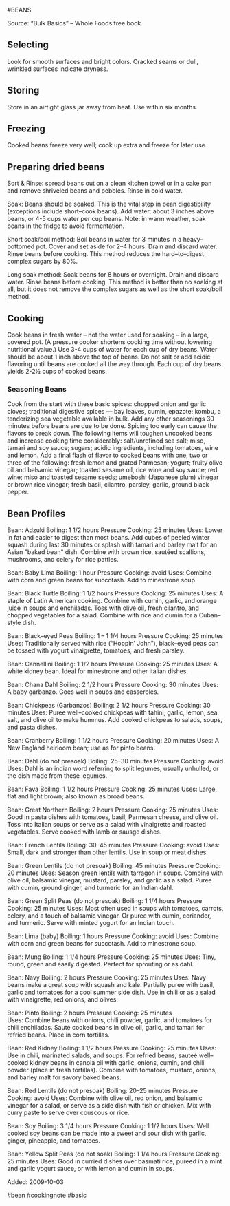 #BEANS

Source: “Bulk Basics” – Whole Foods free book

## Selecting
Look for smooth surfaces and bright colors. Cracked seams or dull, wrinkled surfaces indicate dryness.

## Storing
Store in an airtight glass jar away from heat. Use within six months.

## Freezing
Cooked beans freeze very well; cook up extra and freeze for later use.

## Preparing dried beans
Sort & Rinse: spread beans out on a clean kitchen towel or in a cake pan and remove shriveled beans and pebbles. Rinse in cold water.

Soak: Beans should be soaked. This is the vital step in bean digestibility (exceptions include short–cook beans). Add water: about 3 inches above beans, or 4-5 cups water per cup beans. Note: in warm weather, soak beans in the fridge to avoid fermentation.

Short soak/boil method: Boil beans in water for 3 minutes in a heavy–bottomed pot. Cover and set aside for 2–4 hours. Drain and discard water. Rinse beans before cooking. This method reduces the hard–to–digest complex sugars by 80%.

Long soak method: Soak beans for 8 hours or overnight. Drain and discard water. Rinse beans before cooking. This method is better than no soaking at all, but it does not remove the complex sugars as well as the short soak/boil method.

## Cooking

Cook beans in fresh water – not the water used for soaking – in a large, covered pot. (A pressure cooker shortens cooking time without lowering nutritional value.) Use 3-4 cups of water for each cup of dry beans. Water should be about 1 inch above the top of beans. Do not salt or add acidic flavoring until beans are cooked all the way through. Each cup of dry beans yields 2-2½ cups of cooked beans.

### Seasoning Beans
Cook from the start with these basic spices: chopped onion and garlic cloves; traditional digestive spices — bay leaves, cumin, epazote; kombu, a tenderizing sea vegetable available in bulk. Add any other seasonings 30 minutes before beans are due to be done. Spicing too early can cause the flavors to break down. The following items will toughen uncooked beans and increase cooking time considerably: salt/unrefined sea salt; miso, tamari and soy sauce; sugars; acidic ingredients, including tomatoes, wine and lemon. Add a final flash of flavor to cooked beans with one, two or three of the following: fresh lemon and grated Parmesan; yogurt; fruity olive oil and balsamic vinegar; toasted sesame oil, rice wine and soy sauce; red wine; miso and toasted sesame seeds; umeboshi (Japanese plum) vinegar or brown rice vinegar; fresh basil, cilantro, parsley, garlic, ground black pepper.

## Bean Profiles

Bean: Adzuki
Boiling: 1 1/2 hours
Pressure Cooking: 25 minutes
Uses:  Lower in fat and easier to digest than most beans. Add cubes of peeled winter squash during last 30 minutes or splash with tamari and barley malt for an Asian "baked bean" dish. Combine with brown rice, sautéed scallions, mushrooms, and celery for rice patties.

Bean: Baby Lima
Boiling: 1 hour
Pressure Cooking: avoid
Uses: Combine with corn and green beans for succotash. Add to minestrone soup.

Bean: Black Turtle
Boiling: 1 1/2 hours
Pressure Cooking: 25 minutes
Uses:  A staple of Latin American cooking. Combine with cumin, garlic, and orange juice in soups and enchiladas. Toss with olive oil, fresh cilantro, and chopped vegetables for a salad. Combine with rice and cumin for a Cuban–style dish.

Bean: Black–eyed Peas
Boiling: 1 – 1 1/4 hours
Pressure Cooking: 25 minutes
Uses:  Traditionally served with rice (“Hoppin’ John”), black–eyed peas can be tossed with yogurt vinaigrette, tomatoes, and fresh parsley.

Bean: Cannellini
Boiling: 1 1/2 hours
Pressure Cooking: 25 minutes
Uses: A white kidney bean. Ideal for minestrone and other italian dishes.

Bean: Chana Dahl
Boiling: 2 1/2 hours
Pressure Cooking: 30 minutes
Uses: A baby garbanzo. Goes well in soups and casseroles.

Bean: Chickpeas (Garbanzos)
Boiling: 2 1/2 hours
Pressure Cooking: 30 minutes
Uses: Puree well–cooked chickpeas with tahini, garlic, lemon, sea salt, and olive oil to make hummus. Add cooked chickpeas to salads, soups, and pasta dishes.

Bean: Cranberry
Boiling: 1 1/2 hours
Pressure Cooking: 20 minutes
Uses: A New England heirloom bean; use as for pinto beans.

Bean: Dahl (do not presoak)
Boiling: 25–30 minutes
Pressure Cooking: avoid
Uses: Dahl is an indian word referring to split legumes, usually unhulled, or the dish made from these legumes.

Bean: Fava
Boiling: 1 1/2 hours
Pressure Cooking: 25 minutes
Uses:  Large, flat and light brown; also known as broad beans.

Bean: Great Northern
Boiling: 2 hours
Pressure Cooking: 25 minutes
Uses: Good in pasta dishes with tomatoes, basil, Parmesan cheese, and olive oil. Toss into Italian soups or serve as a salad with vinaigrette and roasted vegetables. Serve cooked with lamb or sausge dishes.

Bean: French Lentils
Boiling: 30–45 minutes
Pressure Cooking: avoid
Uses: Small, dark and stronger than other lentils. Use in soup or meat dishes.

Bean: Green Lentils (do not presoak)
Boiling: 45 minutes
Pressure Cooking: 20 minutes
Uses: Season green lentils with tarragon in soups. Combine with olive oil, balsamic vinegar, mustard, parsley, and garlic as a salad. Puree with cumin, ground ginger, and turmeric for an Indian dahl.

Bean: Green Split Peas (do not presoak)
Boiling: 1 1/4 hours
Pressure Cooking:  25 minutes
Uses: Most often used in soups with tomatoes, carrots, celery, and a touch of balsamic vinegar. Or puree with cumin, coriander, and turmeric. Serve with minted yogurt for an Indian touch.

Bean: Lima (baby)
Boiling: 1 hours
Pressure Cooking: avoid
Uses: Combine with corn and green beans for succotash. Add to minestrone soup.

Bean: Mung
Boiling: 1 1/4 hours
Pressure Cooking: 25 minutes
Uses: Tiny, round, green and easily digested. Perfect for sprouting or as dahl.

Bean: Navy
Boiling: 2 hours
Pressure Cooking: 25 minutes
Uses: Navy beans make a great soup with squash and kale. Partially puree with basil, garlic and tomatoes for a cool summer side dish. Use in chili or as a salad with vinaigrette, red onions, and olives.

Bean: Pinto
Boiling: 2 hours
Pressure Cooking: 25 minutes  
Uses: Combine beans with onions, chili powder, garlic, and tomatoes for chili enchiladas. Sauté cooked beans in olive oil, garlic, and tamari for refried beans. Place in corn tortillas.

Bean: Red Kidney
Boiling: 1 1/2 hours
Pressure Cooking: 25 minutes
Uses: Use in chili, marinated salads, and soups. For refried beans, sauteé well–cooked kidney beans in canola oil with garlic, onions, cumin, and chili powder (place in fresh tortillas). Combine with tomatoes, mustard, onions, and barley malt for savory baked beans.

Bean: Red Lentils (do not presoak)
Boiling: 20–25 minutes
Pressure Cooking: avoid
Uses: Combine with olive oil, red onion, and balsamic vinegar for a salad, or serve as a side dish with fish or chicken. Mix with curry paste to serve over couscous or rice.

Bean: Soy
Boiling: 3 1/4 hours
Pressure Cooking: 1 1/2 hours
Uses: Well cooked soy beans can be made into a sweet and sour dish with garlic, ginger, pineapple, and tomatoes.

Bean: Yellow Split Peas (do not soak)
Boiling: 1 1/4 hours
Pressure Cooking: 25 minutes
Uses: Good in curried dishes over basmati rice, pureed in a mint and garlic yogurt sauce, or with lemon and cumin in soups.


Added: 2009-10-03

#bean #cookingnote #basic
